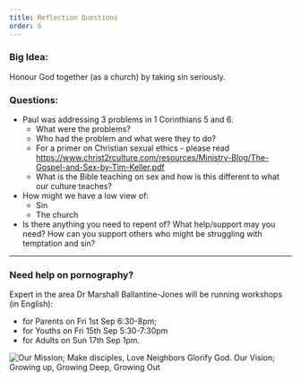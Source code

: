 ```yaml
---
title: Reflection Questions
order: 6
---
```


### Big Idea: 

Honour God together (as a church) by taking sin seriously.  


### Questions:

- Paul was addressing 3 problems in 1 Corinthians 5 and 6.
    - What were the problems?
    - Who had the problem and what were they to do?
    - For a primer on Christian sexual ethics - please read https://www.christ2rculture.com/resources/Ministry-Blog/The-Gospel-and-Sex-by-Tim-Keller.pdf
    - What is the Bible teaching on sex and how is this different to what our culture teaches?
- How might we have a low view of: 
    - Sin 
    - The church 
- Is there anything you need to repent of? What help/support may you need? How can you support others who might be struggling with temptation and sin?  

---

### Need help on pornography? 
Expert in the area Dr Marshall Ballantine-Jones will be running workshops (in English): 
- for Parents on Fri 1st Sep 6:30-8pm; 
- for Youths on Fri 15th Sep 5:30-7:30pm 
- for Adults on Sun 17th Sep 1pm. 



![Our Mission; Make disciples, Love Neighbors Glorify God. Our Vision; Growing up, Growing Deep, Growing Out](https://raw.githubusercontent.com/stgeorgeshurstville/bulletin/main/images/upload.JPG)
